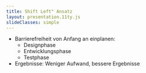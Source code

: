 ```yaml
---
title: Shift Left" Ansatz
layout: presentation.11ty.js
slideClasses: simple
---
```



- Barrierefreiheit von Anfang an einplanen:
  - Designphase
  - Entwicklungsphase
  - Testphase
- Ergebnisse: Weniger Aufwand, bessere Ergebnisse